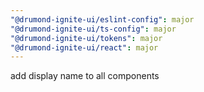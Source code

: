 ```yaml
---
"@drumond-ignite-ui/eslint-config": major
"@drumond-ignite-ui/ts-config": major
"@drumond-ignite-ui/tokens": major
"@drumond-ignite-ui/react": major
---
```


add display name to all components
